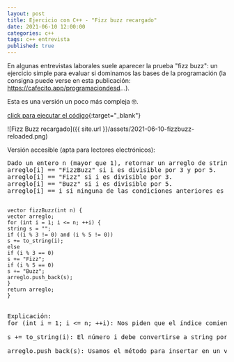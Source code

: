 ```yaml
---
layout: post
title: Ejercicio con C++ - "Fizz buzz recargado"
date: 2021-06-10 12:00:00
categories: c++
tags: c++ entrevista
published: true
---
```


En algunas entrevistas laborales suele aparecer la prueba "fizz buzz": un ejercicio simple para evaluar si dominamos las bases de la programación (la consigna puede verse en esta publicación: https://cafecito.app/programaciondesd...).

Esta es una versión un poco más compleja 🤓.

[click para ejecutar el código](https://onlinegdb.com/fiqBp3OSx){:target="_blank"}

![Fizz Buzz recargado]({{ site.url }}/assets/2021-06-10-fizzbuzz-reloaded.png)


Versión accesible (apta para lectores electrónicos):

<pre>
Dado un entero n (mayor que 1), retornar un arreglo de strings -indizado desde 1- donde:
arreglo[i] == "FizzBuzz" si i es divisible por 3 y por 5.
arreglo[i] == "Fizz" si i es divisible por 3.
arreglo[i] == "Buzz" si i es divisible por 5.
arreglo[i] == i si ninguna de las condiciones anteriores es verdadera.

<code>
vector<string> fizzBuzz(int n) {
vector<string> arreglo;
for (int i = 1; i <= n; ++i) {
string s = "";
if ((i % 3 != 0) and (i % 5 != 0))
s += to_string(i);
else
if (i % 3 == 0)
s += "Fizz";
if (i % 5 == 0)
s += "Buzz";
arreglo.push_back(s);
}
return arreglo;
}
</code>

Explicación:
for (int i = 1; i <= n; ++i): Nos piden que el índice comience en 1 (aunque el arreglo se llenará desde el principio, en la posición 0).

s += to_string(i): El número i debe convertirse a string porque el arreglo es de strings.

arreglo.push_back(s): Usamos el método para insertar en un vector (a continuación del último elemento o en la posición 0 si aún no hay elementos).
</pre>
    
    
